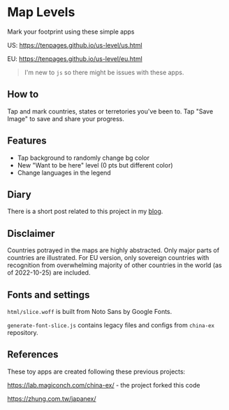 # Map Levels
Mark your footprint using these simple apps

US: https://tenpages.github.io/us-level/us.html

EU: https://tenpages.github.io/us-level/eu.html

> I'm new to `js` so there might be issues with these apps.

## How to

Tap and mark countries, states or terretories you've been to. Tap "Save Image" to save and share your progress.

## Features

* Tap background to randomly change bg color
* New "Want to be here" level (0 pts but different color)
* Change languages in the legend

## Diary

There is a short post related to this project in my 
[blog](https://tenpages.github.io/dev/2022/10/24/level/).

## Disclaimer

Countries potrayed in the maps are highly abstracted. Only major parts of countries are illustrated. For EU version, only sovereign countries with recognition from overwhelming majority of other countries in the world (as of 2022-10-25) are included.

## Fonts and settings

`html/slice.woff` is built from Noto Sans by Google Fonts. 

`generate-font-slice.js` contains legacy files and configs from `china-ex` repository.

## References
These toy apps are created following these previous projects:

https://lab.magiconch.com/china-ex/ - the project forked this code

https://zhung.com.tw/japanex/
